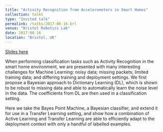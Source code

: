 ```yaml
---
title: "Activity Recognition from Accelerometers in Smart Homes"
collection: talks
type: "Invited talk"
permalink: /talks/2017-08-16-brl
venue: "Bristol Robotics Lab"
date: 2017-08-16
location: "Bristol, UK"
---
```


[Slides here](https://www.slideshare.net/TomDiethe/activity-recognition-from-accelerometers-in-smart-homes)

When performing classification tasks such as Activity Recognition in the smart home environment, we are presented with many interesting challenges for Machine Learning: noisy data; missing packets; limited training data; and differing training and deployment settings. We first propose a Bayesian approach to Dictionary Learning (DL), which is shown to be robust to missing data and able to automatically learn the noise level in the data. The coefficients from DL are then used in a classification setting.
 
Here we take the Bayes Point Machine, a Bayesian classifier, and extend it for use in a Transfer Learning setting, and show how a combination of Active Learning and Transfer Learning are able to efficiently adapt to the deployment context with only a handful of labelled examples.
